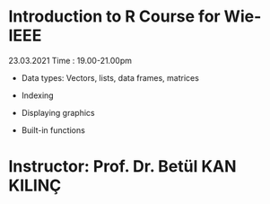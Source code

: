 # Introduction to R Course for Wie-IEEE
23.03.2021 Time : 19.00-21.00pm

* Data types: Vectors, lists, data frames, matrices

* Indexing

* Displaying graphics

* Built-in functions

# Instructor: Prof. Dr. Betül KAN KILINÇ
